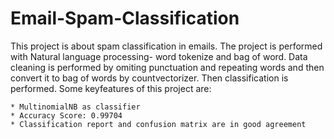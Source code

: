 # Email-Spam-Classification
This project is about spam classification in emails. The project is performed with Natural language processing- word tokenize and bag of word. Data cleaning is performed by omiting punctuation and repeating words and then convert it to bag of words by countvectorizer. Then classification is performed. Some keyfeatures of this project are:

    * MultinomialNB as classifier
    * Accuracy Score: 0.99704
    * Classification report and confusion matrix are in good agreement
